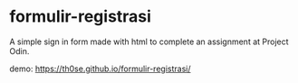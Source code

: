 # formulir-registrasi

A simple sign in form made with html to complete an assignment at Project Odin.

demo: https://th0se.github.io/formulir-registrasi/
